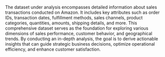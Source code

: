 The dataset under analysis encompasses detailed information about sales transactions conducted
on Amazon. It includes key attributes such as order IDs, transaction dates, fulfillment methods,
sales channels, product categories, quantities, amounts, shipping details, and more. This
comprehensive dataset serves as the foundation for exploring various dimensions of sales
performance, customer behavior, and geographical trends. By conducting an in-depth analysis, the
goal is to derive actionable insights that can guide strategic business decisions, optimize
operational efficiency, and enhance customer satisfaction.
